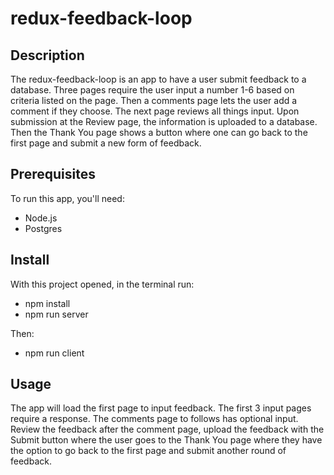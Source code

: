 # redux-feedback-loop


## Description

The redux-feedback-loop is an app to have a user submit feedback to a database. Three pages require the user input a number 1-6 based on criteria listed on the page. Then a comments page lets the user add a comment if they choose. The next page reviews all things input. Upon submission at the Review page, the information is uploaded to a database. Then the Thank You page shows a button where one can go back to the first page and submit a new form of feedback.


## Prerequisites

To run this app, you'll need:
- Node.js
- Postgres


## Install

With this project opened, in the terminal run:
- npm install
- npm run server

Then:
- npm run client

## Usage

The app will load the first page to input feedback. The first 3 input pages require a response. The comments page to follows has optional input. Review the feedback after the comment page, upload the feedback with the Submit button where the user goes to the Thank You page where they have the option to go back to the first page and submit another round of feedback.